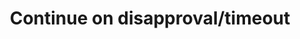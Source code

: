 ---
slug: continue-on-disapproval
version: v1.380.0
title: Continue on disapproval/timeout
tags: ['Flow Editor']
description: On approval steps, a new toggle to continue flow execution on disapproval of approval step. If set, instead of failing the flow will bubble up the error and continue.
features:
  [
    'New toggle to continue flow execution after disapproval.',
    'Would allow to put a branchone right after to handle both cases separately.',
    'New toggle to continue flow execution after disapproval.',
    'If any disapproval/timeout event is received, the resume payload will be similar to every error result in Winmdill, an object containing an `error` field which you can use to distinguish between approvals and disapproval/timeouts.',
  ]
docs: /docs/flows/flow_approval#continue-on-disapprovaltimeout
video: /videos/continue_on_disapproval.mp4
---